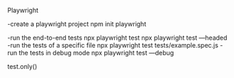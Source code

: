 Playwright

-create a playwright project
  npm init playwright

-run the end-to-end tests
  npx playwright test
  npx playwright test —headed
-run the tests of a specific file
  npx playwright test tests/example.spec.js
-run the tests in debug mode
  npx playwright test —debug


test.only()
